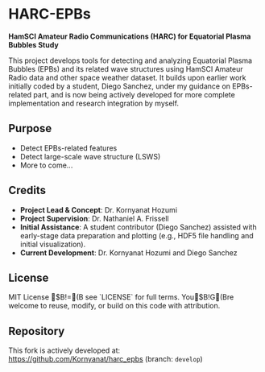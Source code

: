 # HARC-EPBs

**HamSCI Amateur Radio Communications (HARC) for Equatorial Plasma Bubbles Study**

This project develops tools for detecting and analyzing Equatorial Plasma Bubbles (EPBs) and its related wave structures using HamSCI Amateur Radio data and other space weather dataset. It builds upon earlier work initially coded by a student, Diego Sanchez, under my guidance on EPBs-related part, and is now being actively developed for more complete implementation and research integration by myself.

## Purpose

- Detect EPBs-related features
- Detect large-scale wave structure (LSWS)
- More to come...

## Credits

- **Project Lead & Concept**: Dr. Kornyanat Hozumi
- **Project Supervision**: Dr. Nathaniel A. Frissell
- **Initial Assistance**: A student contributor (Diego Sanchez) assisted with early-stage data preparation and plotting (e.g., HDF5 file handling and initial visualization).  
- **Current Development**: Dr. Kornyanat Hozumi and Diego Sanchez

## License

MIT License $B!=(B see `LICENSE` for full terms.  
You$B!G(Bre welcome to reuse, modify, or build on this code with attribution.

## Repository

This fork is actively developed at:  
https://github.com/Kornyanat/harc_epbs (branch: `develop`)



